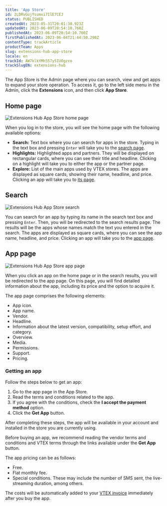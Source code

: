 ```yaml
---
title: 'App Store'
id: 2LDRvGujYsumxi7IlE7CEJ
status: PUBLISHED
createdAt: 2023-05-31T20:01:30.923Z
updatedAt: 2023-06-09T20:54:10.760Z
publishedAt: 2023-06-09T20:54:10.760Z
firstPublishedAt: 2023-06-04T21:44:50.298Z
contentType: trackArticle
productTeam: Apps
slug: extensions-hub-app-store
locale: en
trackId: AW7klkYMh557y5IUOgzco
trackSlugEN: extensions-hub
---
```


The App Store is the Admin page where you can search, view and get apps to expand your store operation. To access it, go to the left side menu in the Admin, click the **Extensions** icon, and then click **App Store**.

## Home page

![Extensions Hub App Store home page](https://images.ctfassets.net/alneenqid6w5/3wzHr69aCqLuPG2cuT2e6y/3ee2d2f5b9ece590e163aad7fb5123ea/Extensions_Hub_App_Store_home_page_EN.png)

When you log in to the store, you will see the home page with the following available options:

- **Search:** Text box where you can search for apps in the store. Typing in the text box and pressing `Enter` will take you to the [search page](#search).
- **Highlights:** Highlighted apps and partners. They will be displayed on rectangular cards, where you can see their title and headline. Clicking on a highlight will take you to either the app or the partner page.
- **Explore:** List of the main apps used by VTEX stores. The apps are displayed as square cards, showing their name, headline, and price. Clicking an app will take you to [its page](#app-page).

## Search

![Extensions Hub App Store search](https://images.ctfassets.net/alneenqid6w5/1VuHQqhPZ9G88K3ZOQqny8/d71df4490f5671670f04c6786ccc182f/Extensions_Hub_App_Store_search_EN.png)

You can search for an app by typing its name in the search text box and pressing `Enter`. Then, you will be redirected to the search results page. The results will be the apps whose names match the text you entered in the search. The apps are displayed as square cards, where you can see the app name, headline, and price. Clicking an app will take you to the [app page](#app-page).

## App page

![Extensions Hub App Store app page](https://images.ctfassets.net/alneenqid6w5/4VdhF4EhRvcktxnlqK0nt/5b4946289b0a1ec0a29b9e12e1b94d69/Extensions_Hub_App_Store_app_page_EN.png)

When you click an app on the home page or in the search results, you will be redirected to the app page. On this page, you will find detailed information about the app, including its price and the option to acquire it.

The app page comprises the following elements:

- App icon.
- App name.
- Vendor.
- Headline.
- Information about the latest version, compatibility, setup effort, and category.
- Overview.
- Media.
- Permissions.
- Support.
- Pricing.

### Getting an app

Follow the steps below to get an app:

1. Go to the app page in the App Store.
2. Read the terms and conditions related to the app.
3. If you agree with the conditions, check the **I accept the payment method** option.
4. Click the **Get App** button.

After completing these steps, the app will be available in your account and installed in the store you are currently using.

<div class="alert alert-warning" role="alert">
Before buying an app, we recommend reading the vendor terms and conditions and VTEX terms through the links available under the <b>Get App</b> button.
</div>

The app pricing can be as follows:

- Free.
- Flat monthly fee.
- Special conditions. These may include the number of SMS sent, the live-streaming duration, among others.

The costs will be automatically added to your [VTEX invoice](https://help.vtex.com/en/tutorial/billing-overview--6UxfCl4fw4GmyQwoUuIcQs) immediately after you buy the app.
